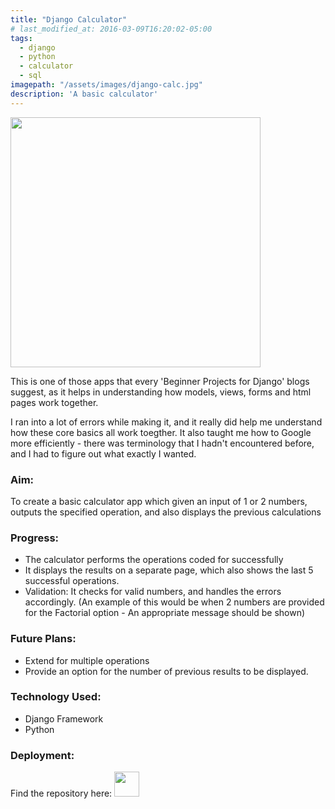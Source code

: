 ```yaml
---
title: "Django Calculator"
# last_modified_at: 2016-03-09T16:20:02-05:00
tags:
  - django
  - python
  - calculator
  - sql
imagepath: "/assets/images/django-calc.jpg"
description: 'A basic calculator'
---
```

<!--image-->
<img src="{{ page.imagepath | relative_url }}" alt="" height="400" width="400">

<!--background-->
This is one of those apps that every 'Beginner Projects for Django' blogs suggest, as it helps in understanding how models, views, forms and html pages work together.  

I ran into a lot of errors while making it, and it really did help me understand how these core basics all work toegther. It also taught me how to Google more efficiently - there was terminology that I hadn't encountered before, and I had to figure out what exactly I wanted. 

### Aim: ###

To create a basic calculator app which given an input of 1 or 2 numbers, outputs the specified operation, and also displays the previous calculations

### Progress: ###
<ul> 
<li> The calculator performs the operations coded for successfully </li>
<li> It displays the results on a separate page, which also shows the last 5 successful operations. </li>
<li> Validation: It checks for valid numbers, and handles the errors accordingly. (An example of this would be when 2 numbers are provided for the Factorial option - An appropriate message should be shown) </li>

</ul>


### Future Plans: ###
<ul>
<li> Extend for multiple operations </li>
<li> Provide an option for the number of previous results to be displayed.</li>

</ul>

### Technology Used: ###
<ul> 
<li> Django Framework </li>
<li> Python </li>
</ul>

### Deployment: ###

Find the repository here: 
<a href="https://github.com/PratikshaJain37/django-basic-calculator">
<img src="{{ site.url }}{{ site.baseurl }}/assets/images/github.png" height='40' width='40' alt="">
</a> 
